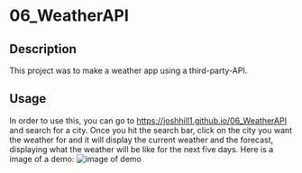 # 06_WeatherAPI

## Description

This project was to make a weather app using a third-party-API. 

## Usage

In order to use this, you can go to https://joshhill1.github.io/06_WeatherAPI and search for a city. Once you hit the search bar, click on the city you want the weather for and it will display the current weather and the forecast, displaying what the weather will be like for the next five days. 
Here is a image of a demo:
![image of demo](imgDisplay)
